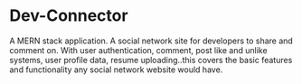 # Dev-Connector
A MERN stack application. A social network site for developers to share and comment on. With user authentication, comment, post like and unlike systems, user profile data, resume uploading..this covers the basic features and functionality any social network website would have.

